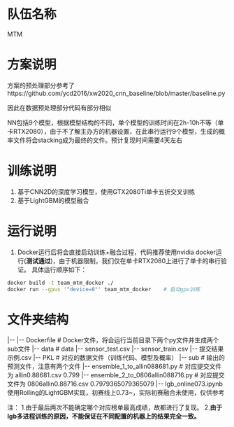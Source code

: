 # 队伍名称
MTM

# 方案说明
方案的预处理部分参考了https://github.com/ycd2016/xw2020_cnn_baseline/blob/master/baseline.py

因此在数据预处理部分代码有部分相似

NN包括9个模型，根据模型结构的不同，单个模型的训练时间在2h-10h不等（单卡RTX2080），由于不了解主办方的机器设置，在此串行运行9个模型，生成的概率文件将会stacking成为最终的文件。预计复现时间需要4天左右

# 训练说明
1. 基于CNN2D的深度学习模型，使用GTX2080Ti单卡五折交叉训练
2. 基于LightGBM的模型融合

# 运行说明
1. Docker运行后将会直接启动训练+融合过程，代码推荐使用nvidia docker运行(**测试通过**)，由于机器限制，我们仅在单卡RTX2080上进行了单卡的串行验证。
具体运行顺序如下：
```bash
docker build -t team_mtm_docker ./              
docker run --gpus '"device=0"' team_mtm_docker    # 启动gpu训练
``` 

# 文件夹结构

|--
    |-- Dockerfile  # Docker文件，将会运行当前目录下两个py文件并生成两个sub文件
    |-- data   # data
        |-- sensor_test.csv
        |-- sensor_train.csv
        |-- 提交结果示例.csv
    |-- PKL # 对应的数据文件（训练代码、模型及概率）
    |-- sub # 输出的预测文件，注意有两个文件
        |-- ensemble_1_to_allin088681.py      # 对应提交文件为 allin0.88681.csv	0.799
        |-- ensemble_2_to_0806allin088716.py  # 对应提交文件为 0806allin0.88716.csv 0.7979365079365079
    |-- lgb_online073.ipynb  使用Rolling的LightGBM实现，初赛线上0.73~，实际初赛融合未使用，仅供参考

注：
1.由于最后两次不能确定哪个对应榜单最高成绩，故都进行了复现。
2.**由于lgb多进程训练的原因，不能保证在不同配置的机器上的结果完全一致。** 

